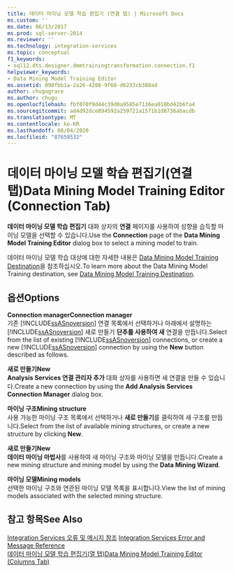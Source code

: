 ```yaml
---
title: 데이터 마이닝 모델 학습 편집기 (연결 탭) | Microsoft Docs
ms.custom: ''
ms.date: 06/13/2017
ms.prod: sql-server-2014
ms.reviewer: ''
ms.technology: integration-services
ms.topic: conceptual
f1_keywords:
- sql12.dts.designer.dmmtrainingtransformation.connection.f1
helpviewer_keywords:
- Data Mining Model Training Editor
ms.assetid: 098fbb1a-2a26-4288-9f68-d6233cb388ad
author: chugugrace
ms.author: chugu
ms.openlocfilehash: fbf070f9d44c39d0a9585e7136ea018bd42b6fa4
ms.sourcegitcommit: ad4d92dce894592a259721a1571b1d8736abacdb
ms.translationtype: MT
ms.contentlocale: ko-KR
ms.lasthandoff: 08/04/2020
ms.locfileid: "87659532"
---
```

# <a name="data-mining-model-training-editor-connection-tab"></a><span data-ttu-id="15dce-102">데이터 마이닝 모델 학습 편집기(연결 탭)</span><span class="sxs-lookup"><span data-stu-id="15dce-102">Data Mining Model Training Editor (Connection Tab)</span></span>
  <span data-ttu-id="15dce-103">**데이터 마이닝 모델 학습 편집기** 대화 상자의 **연결** 페이지를 사용하여 성향을 습득할 마이닝 모델을 선택할 수 있습니다.</span><span class="sxs-lookup"><span data-stu-id="15dce-103">Use the **Connection** page of the **Data Mining Model Training Editor** dialog box to select a mining model to train.</span></span>  
  
 <span data-ttu-id="15dce-104">데이터 마이닝 모델 학습 대상에 대한 자세한 내용은 [Data Mining Model Training Destination](data-flow/data-mining-model-training-destination.md)을 참조하십시오.</span><span class="sxs-lookup"><span data-stu-id="15dce-104">To learn more about the Data Mining Model Training destination, see [Data Mining Model Training Destination](data-flow/data-mining-model-training-destination.md).</span></span>  
  
## <a name="options"></a><span data-ttu-id="15dce-105">옵션</span><span class="sxs-lookup"><span data-stu-id="15dce-105">Options</span></span>  
 <span data-ttu-id="15dce-106">**Connection manager**</span><span class="sxs-lookup"><span data-stu-id="15dce-106">**Connection manager**</span></span>  
 <span data-ttu-id="15dce-107">기존 [!INCLUDE[ssASnoversion](../includes/ssasnoversion-md.md)] 연결 목록에서 선택하거나 아래에서 설명하는 [!INCLUDE[ssASnoversion](../includes/ssasnoversion-md.md)] 새로 만들기 **단추를 사용하여 새** 연결을 만듭니다.</span><span class="sxs-lookup"><span data-stu-id="15dce-107">Select from the list of existing [!INCLUDE[ssASnoversion](../includes/ssasnoversion-md.md)] connections, or create a new [!INCLUDE[ssASnoversion](../includes/ssasnoversion-md.md)] connection by using the **New** button described as follows.</span></span>  
  
 <span data-ttu-id="15dce-108">**새로 만들기**</span><span class="sxs-lookup"><span data-stu-id="15dce-108">**New**</span></span>  
 <span data-ttu-id="15dce-109">**Analysis Services 연결 관리자 추가** 대화 상자를 사용하면 새 연결을 만들 수 있습니다.</span><span class="sxs-lookup"><span data-stu-id="15dce-109">Create a new connection by using the **Add Analysis Services Connection Manager** dialog box.</span></span>  
  
 <span data-ttu-id="15dce-110">**마이닝 구조**</span><span class="sxs-lookup"><span data-stu-id="15dce-110">**Mining structure**</span></span>  
 <span data-ttu-id="15dce-111">사용 가능한 마이닝 구조 목록에서 선택하거나 **새로 만들기**를 클릭하여 새 구조를 만듭니다.</span><span class="sxs-lookup"><span data-stu-id="15dce-111">Select from the list of available mining structures, or create a new structure by clicking **New**.</span></span>  
  
 <span data-ttu-id="15dce-112">**새로 만들기**</span><span class="sxs-lookup"><span data-stu-id="15dce-112">**New**</span></span>  
 <span data-ttu-id="15dce-113">**데이터 마이닝 마법사**를 사용하여 새 마이닝 구조와 마이닝 모델을 만듭니다.</span><span class="sxs-lookup"><span data-stu-id="15dce-113">Create a new mining structure and mining model by using the **Data Mining Wizard**.</span></span>  
  
 <span data-ttu-id="15dce-114">**마이닝 모델**</span><span class="sxs-lookup"><span data-stu-id="15dce-114">**Mining models**</span></span>  
 <span data-ttu-id="15dce-115">선택한 마이닝 구조와 연관된 마이닝 모델 목록을 표시합니다.</span><span class="sxs-lookup"><span data-stu-id="15dce-115">View the list of mining models associated with the selected mining structure.</span></span>  
  
## <a name="see-also"></a><span data-ttu-id="15dce-116">참고 항목</span><span class="sxs-lookup"><span data-stu-id="15dce-116">See Also</span></span>  
 <span data-ttu-id="15dce-117">[Integration Services 오류 및 메시지 참조](../../2014/integration-services/integration-services-error-and-message-reference.md) </span><span class="sxs-lookup"><span data-stu-id="15dce-117">[Integration Services Error and Message Reference](../../2014/integration-services/integration-services-error-and-message-reference.md) </span></span>  
 [<span data-ttu-id="15dce-118">데이터 마이닝 모델 학습 편집기&#40;열 탭&#41;</span><span class="sxs-lookup"><span data-stu-id="15dce-118">Data Mining Model Training Editor &#40;Columns Tab&#41;</span></span>](../../2014/integration-services/data-mining-model-training-editor-columns-tab.md)  
  
  

